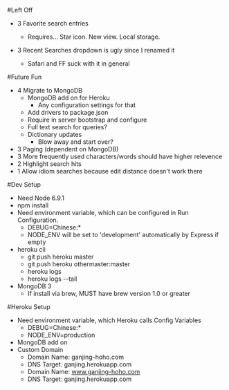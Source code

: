 #Left Off
* 3 Favorite search entries
    * Requires... Star icon. New view. Local storage.

* 3 Recent Searches dropdown is ugly since I renamed it
    * Safari and FF suck with it in general


#Future Fun
* 4 Migrate to MongoDB
   * MongoDB add on for Heroku
        * Any configuration settings for that
   *  Add drivers to package.json
   *  Require in server bootstrap and configure
   *  Full text search for queries?
   *  Dictionary updates
        * Blow away and start over?
* 3 Paging (dependent on MongoDB)
* 3 More frequently used characters/words should have higher relevence
* 2 Highlight search hits
* 1 Allow idiom searches because edit distance doesn't work there

#Dev Setup
* Need Node 6.9.1
* npm install
* Need environment variable, which can be configured in Run Configuration.
    * DEBUG=Chinese:*
    * NODE_ENV will be set to 'development' automatically by Express if empty
* heroku cli
    * git push heroku master
    * git push heroku othermaster:master
    * heroku logs
    * heroku logs --tail
* MongoDB 3
    * If install via brew, MUST have brew version 1.0 or greater

#Heroku Setup
* Need environment variable, which Heroku calls Config Variables
    * DEBUG=Chinese:*
    * NODE_ENV=production
* MongoDB add on
* Custom Domain
    * Domain Name: ganjing-hoho.com
    * DNS Target: ganjing.herokuapp.com
    * Domain Name: www.ganjing-hoho.com
    * DNS Target: ganjing.herokuapp.com
